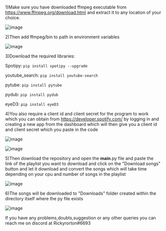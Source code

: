 1)Make sure you have downloaded ffmpeg executable from https://www.ffmpeg.org/download.html and extract it to any location of your choice.

![image](https://user-images.githubusercontent.com/74890659/128459452-62e3fcec-4c50-4d93-a074-23a1dc215666.png)

2)Then add ffmpeg/bin to path in environment variables

![image](https://user-images.githubusercontent.com/74890659/128459795-4761e777-8d14-4025-b395-40d6c67a5be5.png)

3)Download the required libraries:

Spotipy:
```pip install spotipy --upgrade```

youtube_search:
```pip install youtube-search```

pytube:
```pip install pytube```

pydub:
```pip install pydub```

eyeD3:
```pip install eyeD3``` 

4)You also require a client id and client secret for the program to work which you can obtain from https://developer.spotify.com/ 
by logging in and creating a new app from the dashboard which will then give you a client id and client secret 
which you paste in the code

![image](https://user-images.githubusercontent.com/74890659/130178928-61802ff8-c549-4509-b055-5c96a440e34d.png)

![image](https://user-images.githubusercontent.com/74890659/130178984-0243cc2a-d180-45c9-b132-0d1783feabc3.png)

5)Then download the repository and open the __main__.py file and paste the link of the playlist you want to 
download and click on the "Download songs" button and let it download and convert the songs which will take 
time depending on your cpu and number of songs in the playlist

![image](https://user-images.githubusercontent.com/74890659/128459967-6c0b7b94-4ea0-43b3-a509-e3f906a876da.png)

6)The songs will be downloaded to "Downloads" folder created within the directory itself where the py file exists

![image](https://user-images.githubusercontent.com/74890659/130122888-4063f898-22de-4df9-95e2-fbdaaf3c9ecf.png)

If you have any problems,doubts,suggestion or any other queries you can reach me on discord at Rickyrorton#6693
